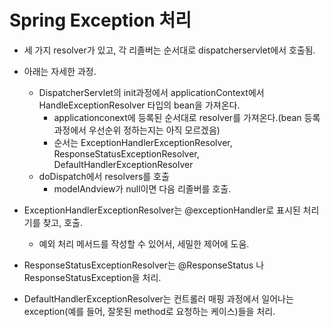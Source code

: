 # Spring Exception 처리

- 세 가지 resolver가 있고, 각 리졸버는 순서대로 dispatcherservlet에서 호출됨.
- 아래는 자세한 과정.
  - DispatcherServlet의 init과정에서 applicationContext에서 HandleExceptionResolver 타입의 bean을 가져온다.
	- applicationconext에 등록된 순서대로 resolver를 가져온다.(bean 등록 과정에서 우선순위 정하는지는 아직 모르겠음)
	- 순서는 ExceptionHandlerExceptionResolver, ResponseStatusExceptionResolver, DefaultHandlerExceptionResolver
  - doDispatch에서 resolvers를 호출
	- modelAndview가 null이면 다음 리졸버를 호출.


- ExceptionHandlerExceptionResolver는 @exceptionHandler로 표시된 처리기를 찾고, 호출.
  - 예외 처리 메서드를 작성할 수 있어서, 세밀한 제어에 도움.
-  ResponseStatusExceptionResolver는 @ResponseStatus 나 ResponseStatusException을 처리.
- DefaultHandlerExceptionResolver는 컨트롤러 매핑 과정에서 일어나는 exception(예를 들어, 잘못된 method로 요청하는 케이스)들을 처리.